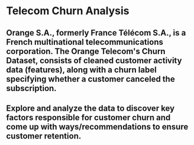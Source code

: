 # Telecom Churn Analysis

## <b> Orange S.A., formerly France Télécom S.A., is a French multinational telecommunications corporation. The Orange Telecom's Churn Dataset, consists of cleaned customer activity data (features), along with a churn label specifying whether a customer canceled the subscription.

## <b> Explore and analyze the data to discover key factors responsible for customer churn and come up with ways/recommendations to ensure customer retention. </b>
